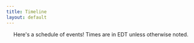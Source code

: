 ```yaml
---
title: Timeline
layout: default
---
```

<p style = "text-align: center">
Here's a schedule of events! Times are in EDT unless otherwise noted.
</p>
<div class="row section" style = "padding-top: 5px">
<div id="events"></div></div>
    
<script>
    try {
    var xhttp = new XMLHttpRequest();
    xhttp.onreadystatechange = function() {
        if (this.readyState == 4 && this.status == 200) {
        // Typical action to be performed when the document is ready:
            var data = JSON.parse(this.responseText)
            document.getElementById("events").innerHTML = ""
            for (i in data) {
                document.getElementById('events').innerHTML += 
                `<div class="col-12 card" style="
                margin-left: 0px!important;
                background: #ed213a; /* fallback for old browsers */
                background: linear-gradient(to right, #ec3750, #e9485e); /* W3C, IE 10+/ Edge, Firefox 16+, Chrome 26+, Opera 12+, Safari 7+ */">
                    <div class="card-container" style="text-align: left;">
                        <h4><b>${data[i]["Date"]}, ${data[i]["Time"]} EDT</b></h4>
                        <p>${data[i]["Action"]}</p>
                    </div>
                </div>`
            }
        }
    };
    xhttp.open("GET", "https://google-sheet-to-json.vercel.app/api", true);
    xhttp.send();
    document.getElementById("events").innerHTML = "Loading events..."
    } catch (err) {
        document.getElementById("events").innerHTML = `Uh oh! We weren't able to get events. ${err}`
    }
</script>
